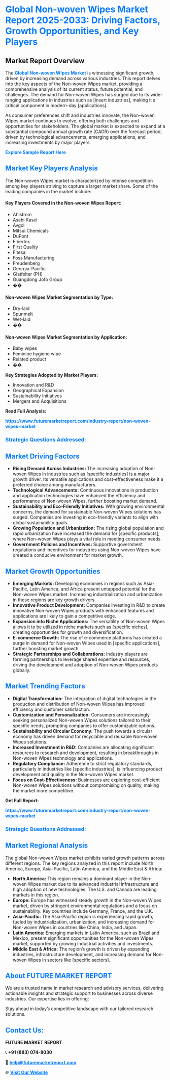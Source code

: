 <h1 style="color: #007BFF;">Global Non-woven Wipes Market Report 2025-2033: Driving Factors, Growth Opportunities, and Key Players</h1>

<section id="overview">
<h2>Market Report Overview</h2>
<p>The <a href="https://www.futuremarketreport.com/industry-report/non-woven-wipes-market" style="color: #007BFF; text-decoration: none;"><strong>Global Non-woven Wipes Market</strong></a> is witnessing significant growth, driven by increasing demand across various industries. This report delves into the key aspects of the Non-woven Wipes market, providing a comprehensive analysis of its current status, future potential, and challenges. The demand for Non-woven Wipes has surged due to its wide-ranging applications in industries such as [insert industries], making it a critical component in modern-day [applications].</p>
<p>As consumer preferences shift and industries innovate, the Non-woven Wipes market continues to evolve, offering both challenges and opportunities for stakeholders. The global market is expected to expand at a substantial compound annual growth rate (CAGR) over the forecast period, driven by technological advancements, emerging applications, and increasing investments by major players.</p>
</section>

<section id="overview">
<p><a href="https://www.futuremarketreport.com/request-sample/reportId=106792" style="color: #007BFF; text-decoration: none;"><strong>Explore Sample Report Here</strong></a></p>
</section>

<section id="key-players">
<h2 style="color: #007BFF;">Market Key Players Analysis</h2>
<p>The Non-woven Wipes market is characterized by intense competition among key players striving to capture a larger market share. Some of the leading companies in the market include:</p>
<h4>Key Players Covered in the Non-woven Wipes Report:</h4>
<ul><li>Ahlstrom</li><li>Asahi Kasei</li><li>Avgol</li><li>Mitsui Chemicals</li><li>DuPont</li><li>Fibertex</li><li>First Quality</li><li>Fitesa</li><li>Foss Manufacturing</li><li>Freudenberg</li><li>Georgia-Pacific</li><li>Glatfelter (PH)</li><li>Guangdong Jofo Group</li><li>��</li></ul>
<h4>Non-woven Wipes Market Segmentation by Type:</h4>
<ul><li>Dry-laid</li><li>Spunmelt</li><li>Wet-laid</li><li>��</li></ul>

<h4>Non-woven Wipes Market Segmentation by Application:</h4>
<ul><li>Baby wipes</li><li>Feminine hygiene wipe</li><li>Related product</li><li>��</li></ul>
<p><strong>Key Strategies Adopted by Market Players:</strong></p>
<ul>
<li>Innovation and R&D</li>
<li>Geographical Expansion</li>
<li>Sustainability Initiatives</li>
<li>Mergers and Acquisitions</li>
</ul>
</section>

<section>
<p><strong>Read Full Analysis: </strong></p><a href="https://www.futuremarketreport.com/industry-report/non-woven-wipes-market" style="color: #007BFF; text-decoration: none;"><strong>https://www.futuremarketreport.com/industry-report/non-woven-wipes-market</strong></a>
<h3 style="color: #007BFF;">Strategic Questions Addressed:</h3>
</section>

<section id="driving-factors">
<h2 style="color: #007BFF;">Market Driving Factors</h2>
<ul>
<li><strong>Rising Demand Across Industries:</strong> The increasing adoption of Non-woven Wipes in industries such as [specific industries] is a major growth driver. Its versatile applications and cost-effectiveness make it a preferred choice among manufacturers.</li>
<li><strong>Technological Advancements:</strong> Continuous innovations in production and application technologies have enhanced the efficiency and performance of Non-woven Wipes, further boosting market demand.</li>
<li><strong>Sustainability and Eco-Friendly Initiatives:</strong> With growing environmental concerns, the demand for sustainable Non-woven Wipes solutions has surged. Companies are investing in eco-friendly variants to align with global sustainability goals.</li>
<li><strong>Growing Population and Urbanization:</strong> The rising global population and rapid urbanization have increased the demand for [specific products], where Non-woven Wipes plays a vital role in meeting consumer needs.</li>
<li><strong>Government Policies and Incentives:</strong> Supportive government regulations and incentives for industries using Non-woven Wipes have created a conducive environment for market growth.</li>
</ul>
</section>

<section id="growth-opportunities">
<h2 style="color: #007BFF;">Market Growth Opportunities</h2>
<ul>
<li><strong>Emerging Markets:</strong> Developing economies in regions such as Asia-Pacific, Latin America, and Africa present untapped potential for the Non-woven Wipes market. Increasing industrialization and urbanization in these regions are key growth drivers.</li>
<li><strong>Innovative Product Development:</strong> Companies investing in R&D to create innovative Non-woven Wipes products with enhanced features and applications are likely to gain a competitive edge.</li>
<li><strong>Expansion into Niche Applications:</strong> The versatility of Non-woven Wipes allows it to be utilized in niche markets such as [specific niches], creating opportunities for growth and diversification.</li>
<li><strong>E-commerce Growth:</strong> The rise of e-commerce platforms has created a surge in demand for Non-woven Wipes used in [specific applications], further boosting market growth.</li>
<li><strong>Strategic Partnerships and Collaborations:</strong> Industry players are forming partnerships to leverage shared expertise and resources, driving the development and adoption of Non-woven Wipes products globally.</li>
</ul>
</section>

<section id="trending-factors">
<h2 style="color: #007BFF;">Market Trending Factors</h2>
<ul>
<li><strong>Digital Transformation:</strong> The integration of digital technologies in the production and distribution of Non-woven Wipes has improved efficiency and customer satisfaction.</li>
<li><strong>Customization and Personalization:</strong> Consumers are increasingly seeking personalized Non-woven Wipes solutions tailored to their specific needs, prompting companies to offer customizable options.</li>
<li><strong>Sustainability and Circular Economy:</strong> The push towards a circular economy has driven demand for recyclable and reusable Non-woven Wipes solutions.</li>
<li><strong>Increased Investment in R&D:</strong> Companies are allocating significant resources to research and development, resulting in breakthroughs in Non-woven Wipes technology and applications.</li>
<li><strong>Regulatory Compliance:</strong> Adherence to strict regulatory standards, particularly in industries like [specific industries], is influencing product development and quality in the Non-woven Wipes market.</li>
<li><strong>Focus on Cost-Effectiveness:</strong> Businesses are exploring cost-efficient Non-woven Wipes solutions without compromising on quality, making the market more competitive.</li>
</ul>
</section>

<section>
<p><strong>Get Full Report: </strong></p><a href="https://www.futuremarketreport.com/industry-report/non-woven-wipes-market" style="color: #007BFF; text-decoration: none;"><strong>https://www.futuremarketreport.com/industry-report/non-woven-wipes-market</strong></a>
<h3 style="color: #007BFF;">Strategic Questions Addressed:</h3>
</section>


<section id="regional-analysis">
<h2 style="color: #007BFF;">Market Regional Analysis</h2>
<p>The global Non-woven Wipes market exhibits varied growth patterns across different regions. The key regions analyzed in this report include North America, Europe, Asia-Pacific, Latin America, and the Middle East & Africa:</p>
<ul>
<li><strong>North America:</strong> This region remains a dominant player in the Non-woven Wipes market due to its advanced industrial infrastructure and high adoption of new technologies. The U.S. and Canada are leading markets in this region.</li>
<li><strong>Europe:</strong> Europe has witnessed steady growth in the Non-woven Wipes market, driven by stringent environmental regulations and a focus on sustainability. Key countries include Germany, France, and the U.K.</li>
<li><strong>Asia-Pacific:</strong> The Asia-Pacific region is experiencing rapid growth, fueled by industrialization, urbanization, and increasing demand for Non-woven Wipes in countries like China, India, and Japan.</li>
<li><strong>Latin America:</strong> Emerging markets in Latin America, such as Brazil and Mexico, present significant opportunities for the Non-woven Wipes market, supported by growing industrial activities and investments.</li>
<li><strong>Middle East & Africa:</strong> The region’s growth is driven by expanding industries, infrastructure development, and increasing demand for Non-woven Wipes in sectors like [specific sectors].</li>
</ul>
</section>

<footer>
<h2 style="color: #007BFF;">About FUTURE MARKET REPORT</h2>
<p>We are a trusted name in market research and advisory services, delivering actionable insights and strategic support to businesses across diverse industries. Our expertise lies in offering:</p>

<p>Stay ahead in today’s competitive landscape with our tailored research solutions.</p>

<h2 style="color: #007BFF;">Contact Us:</h2>
<p><strong>FUTURE MARKET REPORT</strong></p>
<p>📞 <strong>+91 (883) 074-8030</strong></p>
<p>📧 <strong><a href="mailto:help@futuremarketreport.com" style="color: #007BFF;">help@futuremarketreport.com</a></strong></p>
<p>🌐 <strong><a href="https://www.futuremarketreport.com/" style="color: #007BFF;">Visit Our Website</a></strong></p>
</footer>